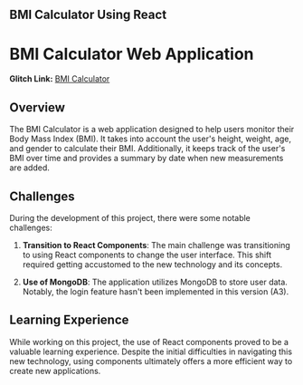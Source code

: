 ## BMI Calculator Using React

# BMI Calculator Web Application

**Glitch Link:** [BMI Calculator](https://a4-aarsh-zadaphiya.glitch.me/)

## Overview

The BMI Calculator is a web application designed to help users monitor their Body Mass Index (BMI). It takes into account the user's height, weight, age, and gender to calculate their BMI. Additionally, it keeps track of the user's BMI over time and provides a summary by date when new measurements are added.

## Challenges

During the development of this project, there were some notable challenges:

1. **Transition to React Components**: The main challenge was transitioning to using React components to change the user interface. This shift required getting accustomed to the new technology and its concepts.

2. **Use of MongoDB**: The application utilizes MongoDB to store user data. Notably, the login feature hasn't been implemented in this version (A3).

## Learning Experience

While working on this project, the use of React components proved to be a valuable learning experience. Despite the initial difficulties in navigating this new technology, using components ultimately offers a more efficient way to create new applications.

